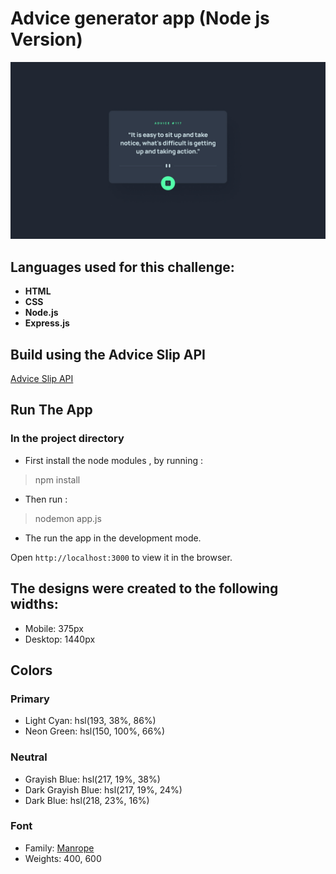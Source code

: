 # Advice generator app (Node js Version)

![Design preview for the Advice generator app coding challenge](./design/desktop-design.jpg)



## Languages used for this challenge:

- **HTML**
- **CSS**
- **Node.js**
- **Express.js**



## Build using the Advice Slip API

[Advice Slip API](https://api.adviceslip.com)



## Run The App

### In the project directory 

- First install the node modules , by running :

> npm install

- Then run :

> nodemon app.js

- The run the app in the development mode.

Open ` http://localhost:3000 ` to view it in the browser.



## The designs were created to the following widths:

- Mobile: 375px
- Desktop: 1440px



## Colors

### Primary

- Light Cyan: hsl(193, 38%, 86%)
- Neon Green: hsl(150, 100%, 66%)


### Neutral

- Grayish Blue: hsl(217, 19%, 38%)
- Dark Grayish Blue: hsl(217, 19%, 24%)
- Dark Blue: hsl(218, 23%, 16%)



### Font

- Family: [Manrope](https://fonts.google.com/specimen/Manrope)
- Weights: 400, 600
